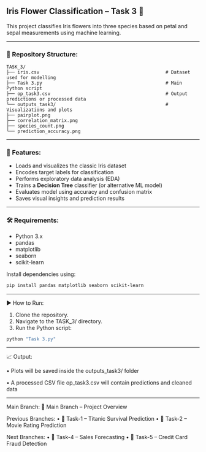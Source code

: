 ## Iris Flower Classification – Task 3 🌸

This project classifies Iris flowers into three species based on petal and sepal measurements using machine learning.

---

### 📁 Repository Structure:
```
TASK_3/
├── iris.csv                                              # Dataset used for modelling
├── Task 3.py                                             # Main Python script
├── op_task3.csv                                          # Output predictions or processed data
└── outputs_task3/                                        # Visualizations and plots
├── pairplot.png
├── correlation_matrix.png
├── species_count.png
└── prediction_accuracy.png
```

---

### 📌 Features:
* Loads and visualizes the classic Iris dataset  
* Encodes target labels for classification  
* Performs exploratory data analysis (EDA)  
* Trains a **Decision Tree** classifier (or alternative ML model)  
* Evaluates model using accuracy and confusion matrix  
* Saves visual insights and prediction results

---

### 🛠️ Requirements:
* Python 3.x  
* pandas  
* matplotlib  
* seaborn  
* scikit-learn  

Install dependencies using:
```bash
pip install pandas matplotlib seaborn scikit-learn
```

---

▶️ How to Run:
1.	Clone the repository.
2.	Navigate to the TASK_3/ directory.
3.	Run the Python script:
```bash
python "Task 3.py"
```

---

📈 Output:

• Plots will be saved inside the outputs_task3/ folder

• A processed CSV file op_task3.csv will contain predictions and cleaned data

---

Main Branch:
🔗 Main Branch – Project Overview

Previous Branches:
•	🔁 Task-1 – Titanic Survival Prediction
•	🔁 Task-2 – Movie Rating Prediction

Next Branches:
•	🔁 Task-4 – Sales Forecasting
•	🔁 Task-5 – Credit Card Fraud Detection

